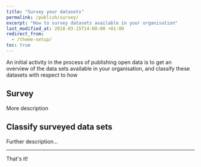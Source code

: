 ```yaml
---
title: "Survey your datasets"
permalink: /publish/survey/
excerpt: "How to survey datasets available in your organisation"
last_modified_at: 2018-03-15T14:00:00 +01:00
redirect_from:
  - /theme-setup/
toc: true
---
```


An initial activity in the process of publishing open data is to get an overview of the data sets available in your organisation, and classify these datasets with respect to how 


## Survey

More description

## Classify surveyed data sets

Further description...

---

That's it! 
